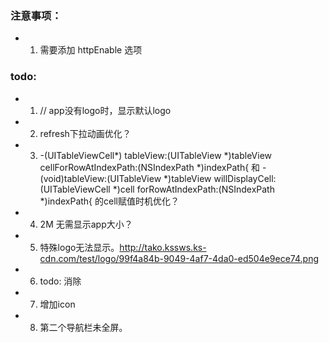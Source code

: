 ### 注意事项：

- 1. 需要添加 httpEnable 选项


### todo:

- 1.  // app没有logo时，显示默认logo
- 2. refresh下拉动画优化？
- 3. -(UITableViewCell*) tableView:(UITableView *)tableView cellForRowAtIndexPath:(NSIndexPath *)indexPath{
和 - (void)tableView:(UITableView *)tableView willDisplayCell:(UITableViewCell *)cell forRowAtIndexPath:(NSIndexPath *)indexPath{
的cell赋值时机优化？
- 4. 2M 无需显示app大小？
- 5. 特殊logo无法显示。http://tako.kssws.ks-cdn.com/test/logo/99f4a84b-9049-4af7-4da0-ed504e9ece74.png
- 6. todo: 消除
- 7. 增加icon
- 8. 第二个导航栏未全屏。






 
